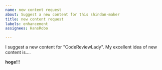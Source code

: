 ```yaml
---
name: new content request
about: Suggest a new content for this shindan-maker
title: new content request
labels: enhancement
assignees: HansRobo

---
```


I suggest a new content for "CodeReviewLady".
My excellent idea of new content is....


**hoge**!!!

